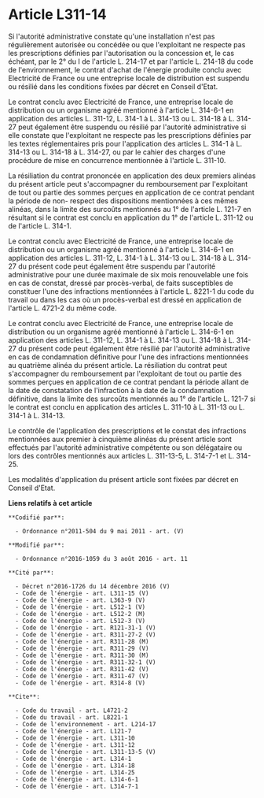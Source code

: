 # Article L311-14

Si l'autorité administrative constate qu'une installation n'est pas régulièrement autorisée ou concédée ou que l'exploitant
ne respecte pas les prescriptions définies par l'autorisation ou la concession et, le cas échéant, par le 2° du I de
l'article L. 214-17 et par l'article L. 214-18 du code de l'environnement, le contrat d'achat de l'énergie produite conclu
avec Electricité de France ou une entreprise locale de distribution est suspendu ou résilié dans les conditions fixées par
décret en Conseil d'Etat. 

Le contrat conclu avec Electricité de France, une entreprise locale de distribution ou un organisme agréé mentionné à
l'article L. 314-6-1 en application des articles L. 311-12, L. 314-1 à L. 314-13 ou L. 314-18 à L. 314-27 peut également être
suspendu ou résilié par l'autorité administrative si elle constate que l'exploitant ne respecte pas les prescriptions
définies par les textes réglementaires pris pour l'application des articles L. 314-1 à L. 314-13 ou L. 314-18 à L. 314-27, ou
par le cahier des charges d'une procédure de mise en concurrence mentionnée à l'article L. 311-10. 

La résiliation du contrat prononcée en application des deux premiers alinéas du présent article peut s'accompagner du
remboursement par l'exploitant de tout ou partie des sommes perçues en application de ce contrat pendant la période de non-
respect des dispositions mentionnées à ces mêmes alinéas, dans la limite des surcoûts mentionnés au 1° de l'article L. 121-7
en résultant si le contrat est conclu en application du 1° de l'article L. 311-12 ou de l'article L. 314-1. 

Le contrat conclu avec Electricité de France, une entreprise locale de distribution ou un organisme agréé mentionné à
l'article L. 314-6-1 en application des articles L. 311-12, L. 314-1 à L. 314-13 ou L. 314-18 à L. 314-27 du présent code
peut également être suspendu par l'autorité administrative pour une durée maximale de six mois renouvelable une fois en cas
de constat, dressé par procès-verbal, de faits susceptibles de constituer l'une des infractions mentionnées à l'article L.
8221-1 du code du travail ou dans les cas où un procès-verbal est dressé en application de l'article L. 4721-2 du même code. 

Le contrat conclu avec Electricité de France, une entreprise locale de distribution ou un organisme agréé mentionné à
l'article L. 314-6-1 en application des articles L. 311-12, L. 314-1 à L. 314-13 ou L. 314-18 à L. 314-27 du présent code
peut également être résilié par l'autorité administrative en cas de condamnation définitive pour l'une des infractions
mentionnées au quatrième alinéa du présent article. La résiliation du contrat peut s'accompagner du remboursement par
l'exploitant de tout ou partie des sommes perçues en application de ce contrat pendant la période allant de la date de
constatation de l'infraction à la date de la condamnation définitive, dans la limite des surcoûts mentionnés au 1° de
l'article L. 121-7 si le contrat est conclu en application des articles L. 311-10 à L. 311-13 ou L. 314-1 à L. 314-13. 

Le contrôle de l'application des prescriptions et le constat des infractions mentionnées aux premier à cinquième alinéas du
présent article sont effectués par l'autorité administrative compétente ou son délégataire ou lors des contrôles mentionnés
aux articles L. 311-13-5, L. 314-7-1 et L. 314-25. 

Les modalités d'application du présent article sont fixées par décret en Conseil d'Etat.

**Liens relatifs à cet article**

	**Codifié par**:

	  - Ordonnance n°2011-504 du 9 mai 2011 - art. (V)

	**Modifié par**:

	  - Ordonnance n°2016-1059 du 3 août 2016 - art. 11

	**Cité par**:

	  - Décret n°2016-1726 du 14 décembre 2016 (V)
	  - Code de l'énergie - art. L311-15 (V)
	  - Code de l'énergie - art. L363-9 (V)
	  - Code de l'énergie - art. L512-1 (V)
	  - Code de l'énergie - art. L512-2 (M)
	  - Code de l'énergie - art. L512-3 (V)
	  - Code de l'énergie - art. R121-31-1 (V)
	  - Code de l'énergie - art. R311-27-2 (V)
	  - Code de l'énergie - art. R311-28 (M)
	  - Code de l'énergie - art. R311-29 (V)
	  - Code de l'énergie - art. R311-30 (M)
	  - Code de l'énergie - art. R311-32-1 (V)
	  - Code de l'énergie - art. R311-42 (V)
	  - Code de l'énergie - art. R311-47 (V)
	  - Code de l'énergie - art. R314-8 (V)

	**Cite**:

	  - Code du travail - art. L4721-2
	  - Code du travail - art. L8221-1
	  - Code de l'environnement - art. L214-17
	  - Code de l'énergie - art. L121-7
	  - Code de l'énergie - art. L311-10
	  - Code de l'énergie - art. L311-12
	  - Code de l'énergie - art. L311-13-5 (V)
	  - Code de l'énergie - art. L314-1
	  - Code de l'énergie - art. L314-18
	  - Code de l'énergie - art. L314-25
	  - Code de l'énergie - art. L314-6-1
	  - Code de l'énergie - art. L314-7-1
